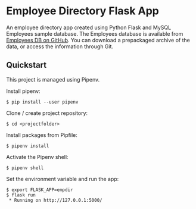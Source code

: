 # Employee Directory Flask App
An employee directory app created using Python Flask and MySQL Employees sample database.
The Employees database is available from [Employees DB on GitHub](https://github.com/datacharmer/test_db). You can download a prepackaged archive of the data, or access the information through Git.

## Quickstart
This project is managed using Pipenv. 

Install pipenv:
```
$ pip install --user pipenv
```
Clone / create project repository:
```
$ cd <projectfolder>
```

Install packages from Pipfile:
```
$ pipenv install
```
Activate the Pipenv shell:
```
$ pipenv shell
```

Set the environment variable and run the app:
```
$ export FLASK_APP=empdir
$ flask run
 * Running on http://127.0.0.1:5000/
```
